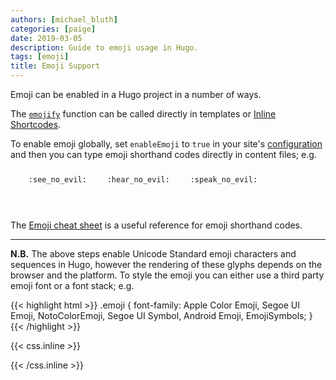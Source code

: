 ```yaml
---
authors: [michael_bluth]
categories: [paige]
date: 2019-03-05
description: Guide to emoji usage in Hugo.
tags: [emoji]
title: Emoji Support
---
```


Emoji can be enabled in a Hugo project in a number of ways.
<!--more-->
The [`emojify`](https://gohugo.io/functions/emojify/) function can be called directly in templates or [Inline Shortcodes](https://gohugo.io/templates/shortcode-templates/#inline-shortcodes).

To enable emoji globally, set `enableEmoji` to `true` in your site's [configuration](https://gohugo.io/getting-started/configuration/) and then you can type emoji shorthand codes directly in content files; e.g.

<p><span class="nowrap"><span class="emojify">🙈</span> <code>:see_no_evil:</code></span>  <span class="nowrap"><span class="emojify">🙉</span> <code>:hear_no_evil:</code></span>  <span class="nowrap"><span class="emojify">🙊</span> <code>:speak_no_evil:</code></span></p>
<br>

The [Emoji cheat sheet](http://www.emoji-cheat-sheet.com/) is a useful reference for emoji shorthand codes.

***

**N.B.** The above steps enable Unicode Standard emoji characters and sequences in Hugo, however the rendering of these glyphs depends on the browser and the platform. To style the emoji you can either use a third party emoji font or a font stack; e.g.

{{< highlight html >}}
.emoji {
  font-family: Apple Color Emoji, Segoe UI Emoji, NotoColorEmoji, Segoe UI Symbol, Android Emoji, EmojiSymbols;
}
{{< /highlight >}}

{{< css.inline >}}
<style>
.emojify {
	font-family: Apple Color Emoji, Segoe UI Emoji, NotoColorEmoji, Segoe UI Symbol, Android Emoji, EmojiSymbols;
	font-size: 2rem;
	vertical-align: middle;
}
@media screen and (max-width:650px) {
  .nowrap {
    display: block;
    margin: 25px 0;
  }
}
</style>
{{< /css.inline >}}
